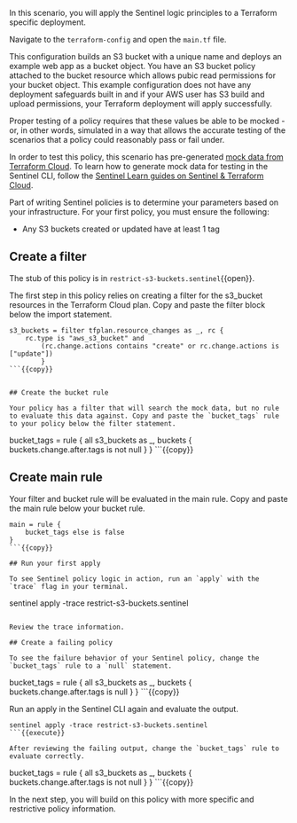 In this scenario, you will apply the Sentinel logic principles to a Terraform specific deployment.

Navigate to the `terraform-config` and open the `main.tf` file.

This configuration builds an S3 bucket with a unique name and deploys an example web app as a bucket object. You have an S3 bucket policy attached to the bucket resource which allows pubic read permissions for your bucket object. This example configuration does not have any deployment safeguards built in and if your AWS user has S3 build and upload permissions, your Terraform deployment will apply successfully.

Proper testing of a policy requires that these values be able to be mocked - or, in other words, simulated in a way that allows the accurate testing of the scenarios that a policy could reasonably pass or fail under.

In order to test this policy, this scenario has pre-generated [mock data from Terraform Cloud](https://www.terraform.io/docs/cloud/sentinel/mock.html). To learn how to generate mock data for testing in the Sentinel CLI, follow the [Sentinel Learn guides on Sentinel & Terraform Cloud](https://www.learn.hashicorp.com/terraform?LINK).

Part of writing Sentinel policies is to determine your parameters based on your infrastructure. For your first policy, you must ensure the following: 

- Any S3 buckets created or updated have at least 1 tag

## Create a filter

The stub of this policy is in `restrict-s3-buckets.sentinel`{{open}}.

The first step in this policy relies on creating a filter for the s3_bucket resources in the Terraform Cloud plan. Copy and paste the filter block below the import statement.

```
s3_buckets = filter tfplan.resource_changes as _, rc {
	rc.type is "aws_s3_bucket" and
		(rc.change.actions contains "create" or rc.change.actions is ["update"])
		}
```{{copy}}


## Create the bucket rule

Your policy has a filter that will search the mock data, but no rule to evaluate this data against. Copy and paste the `bucket_tags` rule to your policy below the filter statement.

```
bucket_tags = rule {
	all s3_buckets as _, buckets {
		buckets.change.after.tags is not null
		}
	}
	```{{copy}}


## Create main rule

Your filter and bucket rule will be evaluated in the main rule. Copy and paste the main rule below your bucket rule.

```
main = rule {
    bucket_tags else is false
}
```{{copy}}

## Run your first apply

To see Sentinel policy logic in action, run an `apply` with the `trace` flag in your terminal.

```
sentinel apply -trace restrict-s3-buckets.sentinel
```{{execute}}

Review the trace information.

## Create a failing policy

To see the failure behavior of your Sentinel policy, change the `bucket_tags` rule to a `null` statement.

```
bucket_tags = rule {
	all s3_buckets as _, buckets {
		buckets.change.after.tags is null
		}
	}
	```{{copy}}

Run an apply in the Sentinel CLI again and evaluate the output.

```
sentinel apply -trace restrict-s3-buckets.sentinel
```{{execute}}

After reviewing the failing output, change the `bucket_tags` rule to evaluate correctly.

```
bucket_tags = rule {
	all s3_buckets as _, buckets {
		buckets.change.after.tags is not null
		}
	}
	```{{copy}}

In the next step, you will build on this policy with more specific and restrictive policy information.